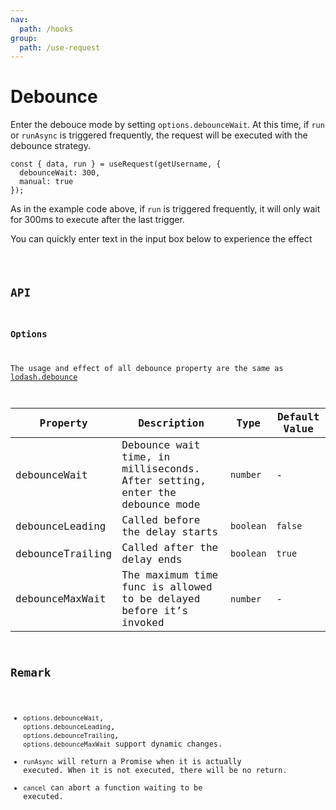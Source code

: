 ```yaml
---
nav:
  path: /hooks
group:
  path: /use-request
---
```


# Debounce

Enter the debouce mode by setting `options.debounceWait`. At this time, if `run` or `runAsync` is triggered frequently, the request will be executed with the debounce strategy.

```tsx | pure
const { data, run } = useRequest(getUsername, {
  debounceWait: 300,
  manual: true
});
```

As in the example code above, if `run` is triggered frequently, it will only wait for 300ms to execute after the last trigger.

You can quickly enter text in the input box below to experience the effect

<code src="./demo/debounce.tsx" />

## API

### Options

The usage and effect of all debounce property are the same as [lodash.debounce](https://www.lodashjs.com/docs/lodash.debounce/)

| Property         | Description                                                                 | Type      | Default Value |
|------------------|-----------------------------------------------------------------------------|-----------|---------------|
| debounceWait     | Debounce wait time, in milliseconds. After setting, enter the debounce mode | `number`  | -             |
| debounceLeading  | Called before the delay starts                                              | `boolean` | `false`       |
| debounceTrailing | Called after the delay ends                                                 | `boolean` | `true`        |
| debounceMaxWait  | The maximum time func is allowed to be delayed before it’s invoked          | `number`  | -             |

## Remark

* `options.debounceWait`, `options.debounceLeading`, `options.debounceTrailing`, `options.debounceMaxWait` support dynamic changes.
* `runAsync` will return a Promise when it is actually executed. When it is not executed, there will be no return.
* `cancel` can abort a function waiting to be executed.
